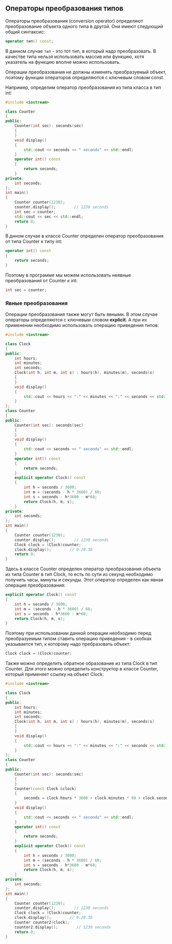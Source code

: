## Операторы преобразования типов

Операторы преобразования (conversion operator) определяют преобразование объекта одного типа в другой. Они имеют следующий 
общий синтаксис:

```cpp
operator тип() const;
```

В данном случае `тип` - это тот тип, в который надо преобразовать. В качестве типа нельзя использовать массив или функцию, хотя 
указатель на функцию вполне можно использовать.

Операции преобразования не должны изменять преобразуемый объект, поэтому функции операторов определяются с ключевым словом const.

Например, определим оператор преобразования из типа класса в тип int:

```cpp
#include <iostream>

class Counter
{
public:
    Counter(int sec): seconds(sec)
    {
    }
    void display()
    {
        std::cout << seconds << " seconds" << std::endl;
    }
    operator int() const
    {
        return seconds;
    }
private:
    int seconds;
};
int main()
{
    Counter counter(1230);
    counter.display();        // 1230 seconds
    int sec = counter;
    std::cout << sec << std::endl;
    return 0;
}
```

В днном случае в классе Counter определен оператор преобразования от типа Counter к типу int:

```cpp
operator int() const
{
    return seconds;
}
```

Поэтому в программе мы можем использовать неявные преобразования от Counter к int:

```cpp
int sec = counter;
```

### Явные преобразования

Операции преобразования также могут быть явными. В этом случае операторы определяются с ключевым словом **explicit**. 
А при их применении необходимо использовать операцию приведения типов:

```cpp
#include <iostream>

class Clock
{
public:
    int hours;
    int minutes;
    int seconds;
    Clock(int h, int m, int s) : hours(h), minutes(m), seconds(s)
    {
    }
    void display()
    {
        std::cout << hours << ":" << minutes << ":" << seconds << std::endl;
    }
};
class Counter
{
public:
    Counter(int sec): seconds(sec)
    {
    }
    void display()
    {
        std::cout << seconds << " seconds" << std::endl;
    }
    operator int() const
    {
        return seconds;
    }
    explicit operator Clock() const
    {
        int h = seconds / 3600;
        int m = (seconds - h * 3600) / 60;
        int s = seconds - h*3600 - m*60;
        return Clock(h, m, s);
    }
private:
    int seconds;
};
int main()
{
    Counter counter(1230);
    counter.display();        // 1230 seconds
    Clock clock = (Clock)counter;
    clock.display();        // 0:20:30
    return 0;
}
```

Здесь в классе Counter определен оператор преобразования объекта из типа Counter в тип Clock, то есть по сути из секунд 
необходимо получить часы, минуты и секунды. Этот оператор определен как явная операция преобразования:

```cpp
explicit operator Clock() const
{
    int h = seconds / 3600;
    int m = (seconds - h * 3600) / 60;
    int s = seconds - h*3600 - m*60;
    return Clock(h, m, s);
}
```

Поэтому при использовании данной операции необходимо перед преобразуемым типом ставить операцию приведения - в скобках указывается тип, 
к которому надо пребразовать объект:

```cpp
Clock clock = (Clock)counter;
```

Также можно определить обратное образование из типа Clock в тип Counter. Для этого можно определить конструктор в классе Counter, 
который применяет ссылку на объект Clock:

```cpp
#include <iostream>

class Clock
{
public:
    int hours;
    int minutes;
    int seconds;
    Clock(int h, int m, int s) : hours(h), minutes(m), seconds(s)
    {
    }
    void display()
    {
        std::cout << hours << ":" << minutes << ":" << seconds << std::endl;
    }
};
class Counter
{
public:
    Counter(int sec): seconds(sec)
    {
    }
    Counter(const Clock &clock)
    {
        seconds = clock.hours * 3600 + clock.minutes * 60 + clock.seconds;
    }
    void display()
    {
        std::cout << seconds << " seconds" << std::endl;
    }
    operator int() const
    {
        return seconds;
    }
    explicit operator Clock() const
    {
        int h = seconds / 3600;
        int m = (seconds - h * 3600) / 60;
        int s = seconds - h*3600 - m*60;
        return Clock(h, m, s);
    }
private:
    int seconds;
};
int main()
{
    Counter counter(1230);
    counter.display();        // 1230 seconds
    Clock clock = (Clock)counter;
    clock.display();        // 0:20:30
    Counter counter2(clock);
    counter2.display();        // 1230 seconds
    return 0;
}
```


